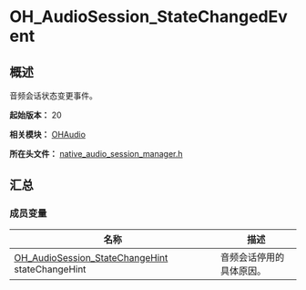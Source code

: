 # OH_AudioSession_StateChangedEvent
<!--Kit: Audio Kit-->
<!--Subsystem: Multimedia-->
<!--Owner: @hao-liangfei-->
<!--SE: @caixuejiang; @hao-liangfei; @zhanganxiang-->
<!--TSE: @Filger-->
## 概述

音频会话状态变更事件。

**起始版本：** 20

**相关模块：** [OHAudio](capi-ohaudio.md)

**所在头文件：** [native_audio_session_manager.h](capi-native-audio-session-manager-h.md)

## 汇总

### 成员变量

| 名称 | 描述 |
| -- | -- |
| [OH_AudioSession_StateChangeHint](capi-native-audio-session-manager-h.md#oh_audiosession_statechangehint) stateChangeHint | 音频会话停用的具体原因。 |

